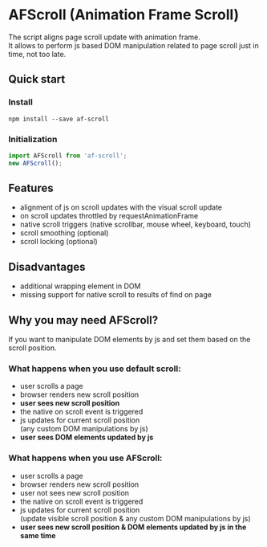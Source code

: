 # AFScroll (Animation Frame Scroll)

The script aligns page scroll update with animation frame.  
It allows to perform js based DOM manipulation related to page scroll just in time, not too late.

## Quick start

### Install

`npm install --save af-scroll`

### Initialization

```js
import AFScroll from 'af-scroll';
new AFScroll();
```

## Features

* alignment of js on scroll updates with the visual scroll update
* on scroll updates throttled by requestAnimationFrame
* native scroll triggers (native scrollbar, mouse wheel, keyboard, touch)
* scroll smoothing (optional)
* scroll locking (optional)

## Disadvantages

* additional wrapping element in DOM 
* missing support for native scroll to results of find on page

## Why you may need AFScroll?

If you want to manipulate DOM elements by js and set them based on the scroll position.

### What happens when you use default scroll:

* user scrolls a page
* browser renders new scroll position
* **user sees new scroll position**
* the native on scroll event is triggered
* js updates for current scroll position  
(any custom DOM manipulations by js)
* **user sees DOM elements updated by js**

### What happens when you use AFScroll:

* user scrolls a page
* browser renders new scroll position
* user not sees new scroll position
* the native on scroll event is triggered
* js updates for current scroll position  
(update visible scroll position & any custom DOM manipulations by js)
* **user sees new scroll position & DOM elements updated by js in the same time**
